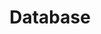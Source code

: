 ---
layout: tag-list
type: tag
title: Database
slug: database
category: devlog
sidebar: true
order: 4
description: >
   Database Study
---
